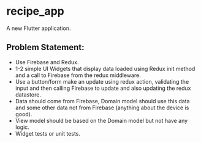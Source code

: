 # recipe_app

A new Flutter application.

Problem Statement:
-----------------
- Use Firebase and Redux.
- 1-2 simple UI Widgets that display data loaded using Redux init method and a call to Firebase from the redux middleware.
- Use a button/form make an update using redux action, validating the input and then calling Firebase to update and also updating the redux datastore.
- Data should come from Firebase, Domain model should use this data and some other data not from Firebase (anything about the device is good).
- View model should be based on the Domain model but not have any logic.
- Widget tests or unit tests.

